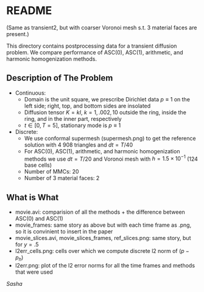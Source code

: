 # README

(Same as transient2, but with coarser Voronoi mesh s.t. 3 material faces are present.)

This directory contains postprocessing data for a transient diffusion problem. We compare performance of ASC(0), ASC(1), arithmetic, and harmonic homogenization methods.

## Description of The Problem

* Continuous:
  * Domain is the unit square, we prescribe Dirichlet data $p \equiv 1$ on the left side; right, top, and bottom sides are insolated 
  * Diffusion tensor $K = k I$, $k = 1, .002, 10$ outside the ring, inside the ring, and in the inner part, respectively
  * $t \in [0, T = 5]$, stationary mode is $p \equiv 1$
* Discrete:
  * We use conformal supermesh (supermesh.png) to get the reference solution with 4 908 triangles and $dt = T / 40$
  * For ASC(0), ASC(1), arithmetic, and harmonic homogenization methods we use $dt = T / 20$ and Voronoi mesh with $h = 1.5 \times 10^{-1}$ (124 base cells)
  * Number of MMCs: 20
  * Number of 3 material faces: 2

## What is What

* movie.avi: comparision of all the methods + the difference between ASC(0) and ASC(1)
* movie_frames: same story as above but with each time frame as .png, so it is convinient to insert in the paper
* movie_slices.avi, movie_slices_frames, ref_slices.png: same story, but for $y = .5$ 
* l2err_cells.png: cells over which we compute discrete l2 norm of $(p - p_h)$
* l2err.png: plot of the l2 error norms for all the time frames and methods that were used

*Sasha*
